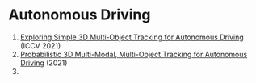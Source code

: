 # Autonomous Driving
1. [Exploring Simple 3D Multi-Object Tracking for Autonomous Driving](https://arxiv.org/abs/2108.10312) (ICCV 2021)
2. [Probabilistic 3D Multi-Modal, Multi-Object Tracking for Autonomous Driving](https://arxiv.org/abs/2012.13755) (2021)
3. 
